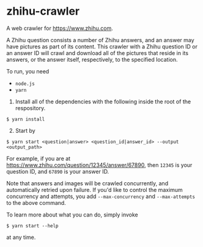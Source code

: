 # zhihu-crawler

A web crawler for https://www.zhihu.com.

A Zhihu question consists a number of Zhihu answers, and an answer may have pictures as part of its content. This crawler with a Zhihu question ID or an answer ID will crawl and download all of the pictures that reside in its answers, or the answer itself, respectively, to the specified location.

To run, you need
- `node.js`
- `yarn`

1) Install all of the dependencies with the following inside the root of the respository.
```
$ yarn install
```
2) Start by
```
$ yarn start <question|answer> <question_id|answer_id> --output <output_path>
```

For example, if you are at https://www.zhihu.com/question/12345/answer/67890, then `12345` is your question ID, and `67890` is your answer ID.

Note that answers and images will be crawled concurrently, and automatically retried upon failure. If you'd like to control the maximum concurrency and attempts, you add `--max-concurrency` and `--max-attempts` to the above command.

To learn more about what you can do, simply invoke
```
$ yarn start --help
```
at any time.
